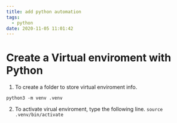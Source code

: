 ```yaml
---
title: add python automation
tags:
  - python
date: 2020-11-05 11:01:42
---
```



# Create a Virtual enviroment with Python

1. To create a folder to store virtual enviroment info.

`
  python3 -m venv .venv
`

2. To activate virual enviroment, type the following line.
`
  source .venv/bin/activate
`

